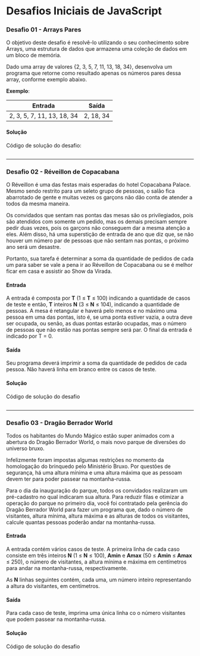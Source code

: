 # Desafios Iniciais de JavaScript

### Desafio 01 - Arrays Pares

O objetivo deste desafio é resolvê-lo utilizando o seu  conhecimento sobre Arrays, uma estrutura de dados que armazena uma  coleção de dados em um bloco de memória.

Dado uma array de valores {2, 3, 5, 7, 11, 13, 18, 34},  desenvolva um programa que retorne como resultado apenas os números  pares dessa array, conforme exemplo abaixo.

**Exemplo**:

| Entrada                    | Saída     |
| -------------------------- | --------- |
| 2, 3, 5, 7, 11, 13, 18, 34 | 2, 18, 34 |

#### Solução

Código de solução do desafio:

``` javascript
```

---

### Desafio 02 - Réveillon de Copacabana

O Réveillon é uma das festas mais esperadas do hotel Copacabana  Palace. Mesmo sendo restrito para um seleto grupo de pessoas, o salão  fica abarrotado de gente e muitas vezes os garçons não dão conta de  atender a todos da mesma maneira. 

Os convidados que sentam nas pontas das mesas são os privilegiados,  pois são atendidos com somente um pedido, mas os demais precisam sempre  pedir duas vezes, pois os garçons não conseguem dar a mesma atenção a  eles. Além disso, há uma superstição de entrada de ano que diz que, se  não houver um número par de pessoas que não sentam nas pontas, o próximo ano será um desastre.

Portanto, sua tarefa é determinar a soma da quantidade de pedidos de  cada um para saber se vale a pena ir ao Réveillon de Copacabana ou se é  melhor ficar em casa e assistir ao Show da Virada.

#### Entrada

A entrada é composta por **T** (1 ≤ **T** ≤ 100) indicando a quantidade de casos de teste e então, **T** inteiros **N** (3 ≤ **N** ≤ 104), indicando a quantidade de pessoas. A mesa é retangular e haverá pelo menos e no máximo uma pessoa em uma das pontas, isto é, se uma  ponta estiver vazia, a outra deve ser ocupada, ou senão, as duas pontas  estarão ocupadas, mas o número de pessoas que não estão nas pontas  sempre será par. O final da entrada é indicado por T = 0.

#### Saída

Seu programa deverá imprimir a soma da quantidade de pedidos de cada pessoa. Não haverá linha em branco entre os casos de teste.

#### Solução

Código de solução do desafio

``` javascript

```

---

### Desafio 03 - Dragão Berrador World

Todos os habitantes do Mundo Mágico estão super animados com a  abertura do Dragão Berrador World, o mais novo parque de diversões do  universo bruxo. 

Infelizmente foram impostas algumas restrições no momento da  homologação do brinquedo pelo Ministério Bruxo. Por questões de  segurança, há uma altura mínima e uma altura máxima que as pessoam devem ter para poder passear na montanha-russa.

Para o dia da inauguração do parque, todos os convidados realizaram  um pré-cadastro no qual indicaram sua altura. Para reduzir filas e  otimizar a operação do parque no primeiro dia, você foi contratado pela  gerência do Dragão Berrador World para fazer um programa que, dado o  número de visitantes, altura mínima, altura máxima e as alturas de todos os visitantes, calcule quantas pessoas poderão andar na montanha-russa.

#### Entrada

A entrada contém vários casos de teste. A primeira linha de cada caso consiste em três inteiros **N** (1 ≤ **N** ≤ 100), **Amin** e **Amax** (50 ≤ **Amin** ≤ **Amax** ≤ 250), o número de visitantes, a altura mínima e máxima em centímetros para andar na montanha-russa, respectivamente.

As **N** linhas seguintes contém, cada uma, um número inteiro representando a altura do visitantes, em centímetros.

#### Saída

Para cada caso de teste, imprima uma única linha co o número visitantes que podem passear na montanha-russa.

#### Solução

Código de solução do desafio

``` javascript

```

